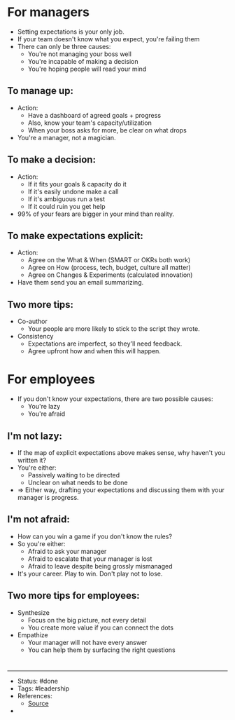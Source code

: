 # For managers
- Setting expectations is your only job.
- If your team doesn't know what you expect, you're failing them
- There can only be three causes:
	- You're not managing your boss well
	- You're incapable of making a decision
	- You're hoping people will read your mind

## To manage up:
- Action:
	- Have a dashboard of agreed goals + progress
	- Also, know your team's capacity/utilization
	- When your boss asks for more, be clear on what drops
- You're a manager, not a magician.

## To make a decision:
- Action:
	- If it fits your goals & capacity do it
	- If it's easily undone make a call
	- If it's ambiguous run a test
	- If it could ruin you get help
- 99% of your fears are bigger in your mind than reality.

## To make expectations explicit:
- Action:
	- Agree on the What & When (SMART or OKRs both work)
	- Agree on How (process, tech, budget, culture all matter)
	- Agree on Changes & Experiments (calculated innovation)
- Have them send you an email summarizing.

## Two more tips:
- Co-author
	- Your people are more likely to stick to the script they wrote.
- Consistency
	- Expectations are imperfect, so they'll need feedback.
	- Agree upfront how and when this will happen.

# For employees
- If you don't know your expectations, there are two possible causes:
	- You're lazy
	- You're afraid

## I'm not lazy:
- If the map of explicit expectations above makes sense, why haven't you written it?
- You're either:
	- Passively waiting to be directed
	- Unclear on what needs to be done
- => Either way, drafting your expectations and discussing them with your manager is progress.

## I'm not afraid:
- How can you win a game if you don't know the rules?
- So you're either:
	- Afraid to ask your manager
	- Afraid to escalate that your manager is lost
	- Afraid to leave despite being grossly mismanaged
- It's your career. Play to win. Don't play not to lose.

## Two more tips for employees:
- Synthesize
	- Focus on the big picture, not every detail
	- You create more value if you can connect the dots
- Empathize
	- Your manager will not have every answer
	- You can help them by surfacing the right questions










#
---
- Status: #done
- Tags: #leadership
- References:
	- [Source](https://twitter.com/dklineii/status/1592880396043444225)
- 